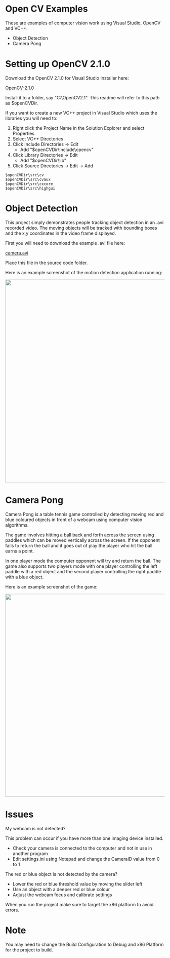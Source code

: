 # Open CV Examples

These are examples of computer vision work using Visual Studio, OpenCV and VC++.

* Object Detection
* Camera Pong

# Setting up OpenCV 2.1.0

Download the OpenCV 2.1.0 for Visual Studio Installer here:

[OpenCV-2.1.0](https://drive.google.com/file/d/1jSO7ugMoLimJsyJjdkMbSc36Cxw1sDCq/view?usp=sharing)

Install it to a folder, say "C:\OpenCV2.1\". This readme will refer to this path as $openCVDir.

If you want to create a new VC++ project in Visual Studio which uses the libraries you will need to:

1. Right click the Project Name in the Solution Explorer and select Properties
2. Select VC++ Directories
3. Click Include Directories -> Edit
   - Add "$openCVDir\include\opencv"
4. Click Library Directories -> Edit
   - Add "$openCVDir\lib"
5. Click Source Directories -> Edit -> Add
```
$openCVDir\src\cv
$openCVDir\src\cvaux
$openCVDir\src\cxcore
$openCVDir\src\highgui
```

# Object Detection

This project simply demonstrates people tracking object detection in an .avi recorded video. The moving objects will be tracked with bounding boxes and the x,y coordinates in the video frame displayed.

First you will need to download the example .avi file here:

[camera.avi](https://drive.google.com/file/d/1431a-mrQY5g9dcfeTn_L41vZ0kRMB58S/view?usp=sharing)

Place this file in the source code folder.

Here is an example screenshot of the motion detection application running:

<img src='https://drive.google.com/uc?id=1q2FKvb97Oiunq8uggx57KrwAlfbjMix-' width='640'>

# Camera Pong

Camera Pong is a table tennis game controlled by detecting moving red and blue coloured objects in front of a webcam using computer vision algorithms.

The game involves hitting a ball back and forth across the screen using paddles which can be moved vertically across the screen. If the opponent fails to return the ball and it goes out of play the player who hit the ball earns a point.  

In one player mode the computer opponent will try and return the ball. The game also supports two players mode with one player controlling the left paddle with a red object and the second player controlling the right paddle with a blue object. 

Here is an example screenshot of the game:

<img src='https://drive.google.com/uc?id=1-Wat7diBBqBp2Jd95npxnjkPU_4WoMXe' width='640'>

# Issues

My webcam is not detected? 

This problem can occur if you have more than one imaging device installed. 

- Check your camera is connected to the computer and not in use in another program
- Edit settings.ini using Notepad and change the CameraID value from 0 to 1

The red or blue object is not detected by the camera?

- Lower the red or blue threshold value by moving the slider left 
- Use an object with a deeper red or blue colour
- Adjust the webcam focus and calibrate settings 

When you run the project make sure to target the x86 platform to avoid errors.

# Note

You may need to change the Build Configuration to Debug and x86 Platform for the project to build.










